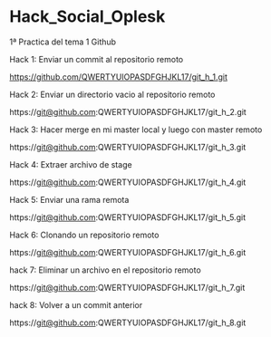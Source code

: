# Hack_Social_Oplesk
1ª Practica del tema 1 Github

Hack 1: Enviar un commit al repositorio remoto

https://github.com/QWERTYUIOPASDFGHJKL17/git_h_1.git

Hack 2: Enviar un directorio vacio al repositorio remoto

https://git@github.com:QWERTYUIOPASDFGHJKL17/git_h_2.git

Hack 3: Hacer merge en mi master local y luego con master remoto

https://git@github.com:QWERTYUIOPASDFGHJKL17/git_h_3.git

Hack 4: Extraer archivo de stage

https://git@github.com:QWERTYUIOPASDFGHJKL17/git_h_4.git

Hack 5: Enviar una rama remota

https://git@github.com:QWERTYUIOPASDFGHJKL17/git_h_5.git

Hack 6: Clonando un repositorio remoto

https://git@github.com:QWERTYUIOPASDFGHJKL17/git_h_6.git

hack 7: Eliminar un archivo en el repositorio remoto

https://git@github.com:QWERTYUIOPASDFGHJKL17/git_h_7.git

hack 8: Volver a un commit anterior

https://git@github.com:QWERTYUIOPASDFGHJKL17/git_h_8.git
